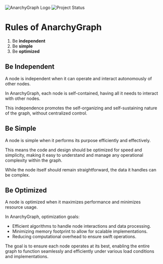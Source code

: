 ![AnarchyGraph Logo](docs/img/anarchy_graph_logo.png)
![Project Status](https://img.shields.io/badge/status-in%20development-orange)
# Rules of AnarchyGraph

1. Be **independent**
2. Be **simple**
3. Be **optimized**

## Be Independent

A node is independent when it can operate and interact autonomously of other nodes.

In AnarchyGraph, each node is self-contained, having all it needs to interact with other nodes.

This independence promotes the self-organizing and self-sustaining nature of the graph, without centralized control.

## Be Simple

A node is simple when it performs its purpose efficiently and effectively.

This means the code and design should be optimized for speed and simplicity, making it easy to understand and manage any operational complexity within the graph.

While the node itself should remain straightforward, the data it handles can be complex.

## Be Optimized

A node is optimized when it maximizes performance and minimizes resource usage.

In AnarchyGraph, optimization goals:

- Efficient algorithms to handle node interactions and data processing.
- Minimizing memory footprint to allow for scalable implementations.
- Reducing computational overhead to ensure swift operations.

The goal is to ensure each node operates at its best, enabling the entire graph to function seamlessly and efficiently under various load conditions and implementations.
